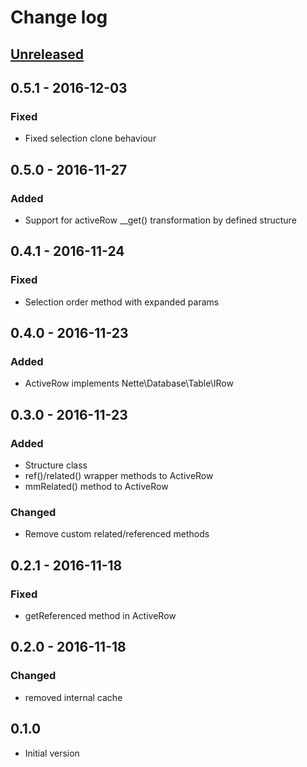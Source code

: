 # Change log

## [Unreleased][unreleased]

## 0.5.1 - 2016-12-03
### Fixed
- Fixed selection clone behaviour

## 0.5.0 - 2016-11-27
### Added
- Support for activeRow __get() transformation by defined structure

## 0.4.1 - 2016-11-24
### Fixed
- Selection order method with expanded params

## 0.4.0 - 2016-11-23
### Added
- ActiveRow implements Nette\Database\Table\IRow

## 0.3.0 - 2016-11-23
### Added
- Structure class
- ref()/related() wrapper methods to ActiveRow
- mmRelated() method to ActiveRow

### Changed
- Remove custom related/referenced methods

## 0.2.1 - 2016-11-18
### Fixed
- getReferenced method in ActiveRow

## 0.2.0 - 2016-11-18
### Changed
- removed internal cache

## 0.1.0
- Initial version

[unreleased]: https://github.com/ricco24/simple-mapper/compare/0.5.1...HEAD
[0.5.1]: https://github.com/ricco24/simple-mapper/compare/0.5.0...0.5.1
[0.5.0]: https://github.com/ricco24/simple-mapper/compare/0.4.1...0.5.0
[0.4.1]: https://github.com/ricco24/simple-mapper/compare/0.4.0...0.4.1
[0.4.0]: https://github.com/ricco24/simple-mapper/compare/0.3.0...0.4.0
[0.3.0]: https://github.com/ricco24/simple-mapper/compare/0.2.1...0.3.0
[0.2.1]: https://github.com/ricco24/simple-mapper/compare/0.2.0...0.2.1
[0.2.0]: https://github.com/ricco24/simple-mapper/compare/0.1.0...0.2.0